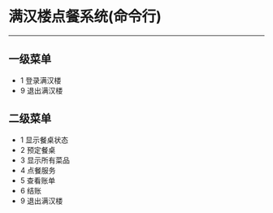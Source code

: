 # 满汉楼点餐系统(命令行)

***

## 一级菜单
- 1 登录满汉楼
- 9 退出满汉楼
## 二级菜单
- 1 显示餐桌状态
- 2 预定餐桌
- 3 显示所有菜品
- 4 点餐服务
- 5 查看账单
- 6 结账
- 9 退出满汉楼